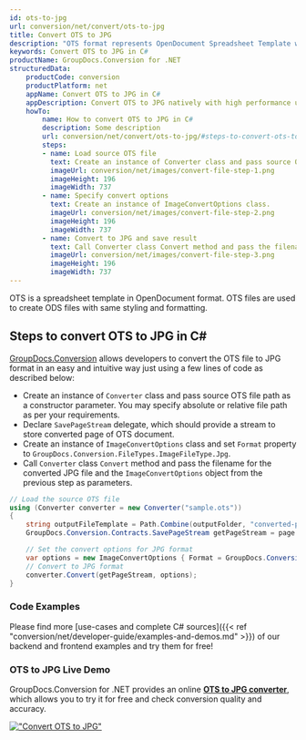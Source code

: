 ```yaml
---
id: ots-to-jpg
url: conversion/net/convert/ots-to-jpg
title: Convert OTS to JPG
description: "OTS format represents OpenDocument Spreadsheet Template with .ots extension. Learn how to convert OTS to JPG file programmatically in C# language using GroupDocs.Conversion for .NET library."
keywords: Convert OTS to JPG in C#
productName: GroupDocs.Conversion for .NET
structuredData:
    productCode: conversion
    productPlatform: net
    appName: Convert OTS to JPG in C#
    appDescription: Convert OTS to JPG natively with high performance using C# language and server side GroupDocs.Conversion for .NET APIs, without the use of any software like Microsoft or Open Office.
    howTo:
        name: How to convert OTS to JPG in C# 
        description: Some description
        url: conversion/net/convert/ots-to-jpg/#steps-to-convert-ots-to-jpg-in-c
        steps:
        - name: Load source OTS file 
          text: Create an instance of Converter class and pass source OTS file path as a constructor parameter. You may specify absolute or relative file path as per your requirements. 
          imageUrl: conversion/net/images/convert-file-step-1.png
          imageHeight: 196
          imageWidth: 737
        - name: Specify convert options 
          text: Create an instance of ImageConvertOptions class.
          imageUrl: conversion/net/images/convert-file-step-2.png
          imageHeight: 196
          imageWidth: 737
        - name: Convert to JPG and save result 
          text: Call Converter class Convert method and pass the filename for the converted HTML file and the ImageConvertOptions object from the previous step as parameters.
          imageUrl: conversion/net/images/convert-file-step-3.png
          imageHeight: 196
          imageWidth: 737
---
```


OTS is a spreadsheet template in OpenDocument format. OTS files are used to create ODS files with same styling and formatting.

## Steps to convert OTS to JPG in C#

[GroupDocs.Conversion](https://products.groupdocs.com/conversion/net) allows developers to convert the OTS file to JPG format in an easy and intuitive way just using a few lines of code as described below:

* Create an instance of `Converter` class and pass source OTS file path as a constructor parameter. You may specify absolute or relative file path as per your requirements. 
* Declare `SavePageStream` delegate, which should provide a stream to store converted page of OTS document.
* Create an instance of `ImageConvertOptions` class and set `Format` property to `GroupDocs.Conversion.FileTypes.ImageFileType.Jpg`.
* Call `Converter` class `Convert` method and pass the filename for the converted JPG file and the `ImageConvertOptions` object from the previous step as parameters.

```csharp
// Load the source OTS file
using (Converter converter = new Converter("sample.ots"))
{
    string outputFileTemplate = Path.Combine(outputFolder, "converted-page-{0}.jpg");
    GroupDocs.Conversion.Contracts.SavePageStream getPageStream = page => new FileStream(string.Format(outputFileTemplate, page), FileMode.Create);

    // Set the convert options for JPG format
    var options = new ImageConvertOptions { Format = GroupDocs.Conversion.FileTypes.ImageFileType.Jpg };   
    // Convert to JPG format
    converter.Convert(getPageStream, options);
}
```

### Code Examples

Please find more [use-cases and complete C# sources]({{< ref "conversion/net/developer-guide/examples-and-demos.md" >}}) of our backend and frontend examples and try them for free!

### OTS to JPG Live Demo

GroupDocs.Conversion for .NET provides an online [**OTS to JPG converter**](https://products.groupdocs.app/conversion/ots-to-jpg), which allows you to try it for free and check conversion quality and accuracy.

[!["Convert OTS to JPG"](conversion/net/images/convert-to-jpg/convert-ots-to-jpg.png)](https://products.groupdocs.app/conversion/ots-to-jpg)